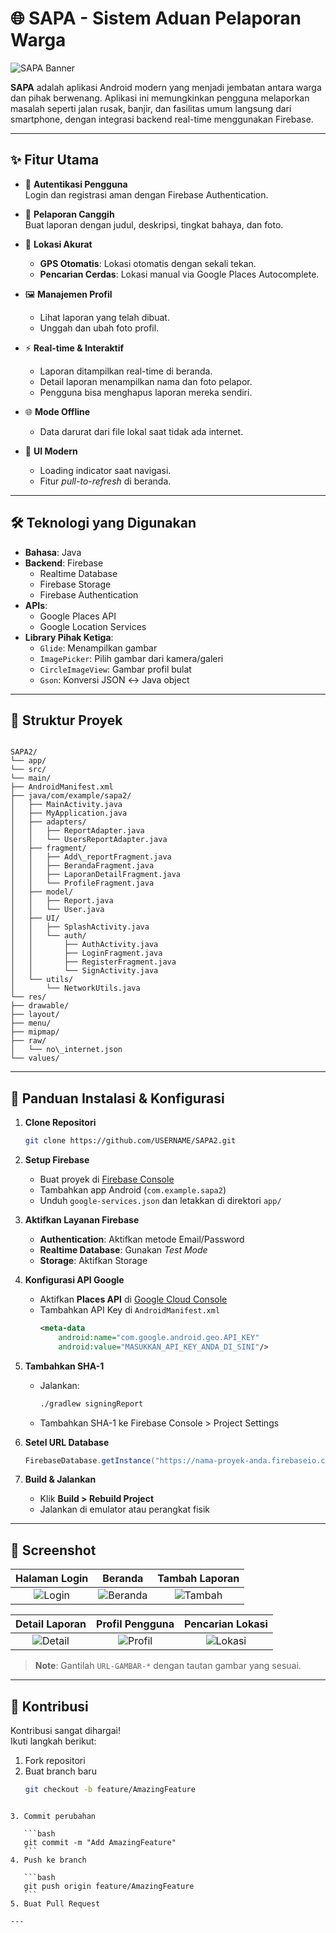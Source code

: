 # 🌐 SAPA - Sistem Aduan Pelaporan Warga

![SAPA Banner](https://images.unsplash.com/photo-1593698054438-654b0553a84e?q=80&w=2070&auto=format&fit=crop)

**SAPA** adalah aplikasi Android modern yang menjadi jembatan antara warga dan pihak berwenang. Aplikasi ini memungkinkan pengguna melaporkan masalah seperti jalan rusak, banjir, dan fasilitas umum langsung dari smartphone, dengan integrasi backend real-time menggunakan Firebase.

---

## ✨ Fitur Utama

- 👤 **Autentikasi Pengguna**  
  Login dan registrasi aman dengan Firebase Authentication.

- 📝 **Pelaporan Canggih**  
  Buat laporan dengan judul, deskripsi, tingkat bahaya, dan foto.

- 📍 **Lokasi Akurat**
  - **GPS Otomatis**: Lokasi otomatis dengan sekali tekan.
  - **Pencarian Cerdas**: Lokasi manual via Google Places Autocomplete.

- 🖼️ **Manajemen Profil**
  - Lihat laporan yang telah dibuat.
  - Unggah dan ubah foto profil.

- ⚡ **Real-time & Interaktif**
  - Laporan ditampilkan real-time di beranda.
  - Detail laporan menampilkan nama dan foto pelapor.
  - Pengguna bisa menghapus laporan mereka sendiri.

- 🌐 **Mode Offline**
  - Data darurat dari file lokal saat tidak ada internet.

- 🔄 **UI Modern**
  - Loading indicator saat navigasi.
  - Fitur *pull-to-refresh* di beranda.

---

## 🛠️ Teknologi yang Digunakan

- **Bahasa**: Java  
- **Backend**: Firebase
  - Realtime Database
  - Firebase Storage
  - Firebase Authentication
- **APIs**:
  - Google Places API
  - Google Location Services
- **Library Pihak Ketiga**:
  - `Glide`: Menampilkan gambar
  - `ImagePicker`: Pilih gambar dari kamera/galeri
  - `CircleImageView`: Gambar profil bulat
  - `Gson`: Konversi JSON ↔ Java object

---

## 📁 Struktur Proyek

```

SAPA2/
└── app/
└── src/
└── main/
├── AndroidManifest.xml
├── java/com/example/sapa2/
│   ├── MainActivity.java
│   ├── MyApplication.java
│   ├── adapters/
│   │   ├── ReportAdapter.java
│   │   └── UsersReportAdapter.java
│   ├── fragment/
│   │   ├── Add\_reportFragment.java
│   │   ├── BerandaFragment.java
│   │   ├── LaporanDetailFragment.java
│   │   └── ProfileFragment.java
│   ├── model/
│   │   ├── Report.java
│   │   └── User.java
│   ├── UI/
│   │   ├── SplashActivity.java
│   │   └── auth/
│   │       ├── AuthActivity.java
│   │       ├── LoginFragment.java
│   │       ├── RegisterFragment.java
│   │       └── SignActivity.java
│   └── utils/
│       └── NetworkUtils.java
└── res/
├── drawable/
├── layout/
├── menu/
├── mipmap/
├── raw/
│   └── no\_internet.json
└── values/

````

---

## 🚀 Panduan Instalasi & Konfigurasi

1. **Clone Repositori**
    ```bash
    git clone https://github.com/USERNAME/SAPA2.git
    ```

2. **Setup Firebase**
    - Buat proyek di [Firebase Console](https://console.firebase.google.com/)
    - Tambahkan app Android (`com.example.sapa2`)
    - Unduh `google-services.json` dan letakkan di direktori `app/`

3. **Aktifkan Layanan Firebase**
    - **Authentication**: Aktifkan metode Email/Password
    - **Realtime Database**: Gunakan *Test Mode*
    - **Storage**: Aktifkan Storage

4. **Konfigurasi API Google**
    - Aktifkan **Places API** di [Google Cloud Console](https://console.cloud.google.com/)
    - Tambahkan API Key di `AndroidManifest.xml`
      ```xml
      <meta-data
          android:name="com.google.android.geo.API_KEY"
          android:value="MASUKKAN_API_KEY_ANDA_DI_SINI"/>
      ```

5. **Tambahkan SHA-1**
    - Jalankan:
      ```bash
      ./gradlew signingReport
      ```
    - Tambahkan SHA-1 ke Firebase Console > Project Settings

6. **Setel URL Database**
    ```java
    FirebaseDatabase.getInstance("https://nama-proyek-anda.firebaseio.com/")
    ```

7. **Build & Jalankan**
    - Klik **Build > Rebuild Project**
    - Jalankan di emulator atau perangkat fisik

---

## 📸 Screenshot

| Halaman Login | Beranda | Tambah Laporan |
|:-------------:|:--------:|:--------------:|
| ![Login](URL-GAMBAR-LOGIN) | ![Beranda](URL-GAMBAR-BERANDA) | ![Tambah](URL-GAMBAR-TAMBAH) |

| Detail Laporan | Profil Pengguna | Pencarian Lokasi |
|:--------------:|:---------------:|:----------------:|
| ![Detail](URL-GAMBAR-DETAIL) | ![Profil](URL-GAMBAR-PROFIL) | ![Lokasi](URL-GAMBAR-LOKASI) |

> **Note**: Gantilah `URL-GAMBAR-*` dengan tautan gambar yang sesuai.

---

## 🤝 Kontribusi

Kontribusi sangat dihargai!  
Ikuti langkah berikut:

1. Fork repositori  
2. Buat branch baru  
   ```bash
   git checkout -b feature/AmazingFeature
````

3. Commit perubahan

   ```bash
   git commit -m "Add AmazingFeature"
   ```
4. Push ke branch

   ```bash
   git push origin feature/AmazingFeature
   ```
5. Buat Pull Request

---
